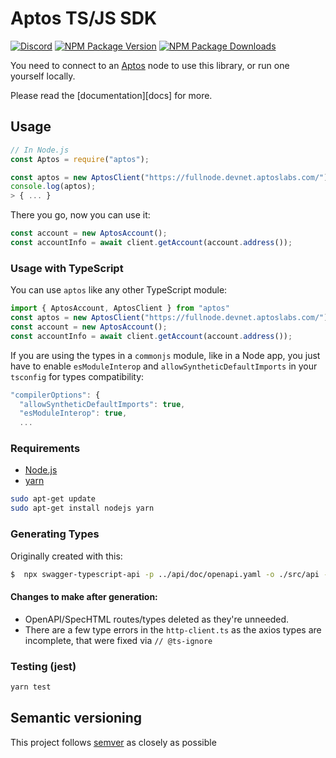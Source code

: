 # Aptos TS/JS SDK

[![Discord][discord-image]][discord-url]
[![NPM Package Version][npm-image-version]][npm-url]
[![NPM Package Downloads][npm-image-downloads]][npm-url]

You need to connect to an [Aptos](https:/github.com/aptos-labs/aptos-core/) node to use this library, or run one
yourself locally.

Please read the [documentation][docs] for more.

## Usage
```js
// In Node.js
const Aptos = require("aptos");

const aptos = new AptosClient("https://fullnode.devnet.aptoslabs.com/");
console.log(aptos);
> { ... }
```

There you go, now you can use it:

```js
const account = new AptosAccount();
const accountInfo = await client.getAccount(account.address());
```

### Usage with TypeScript
You can use `aptos` like any other TypeScript module:

```typescript
import { AptosAccount, AptosClient } from "aptos"
const aptos = new AptosClient("https://fullnode.devnet.aptoslabs.com/");
const account = new AptosAccount();
const accountInfo = await client.getAccount(account.address());
```

If you are using the types in a `commonjs` module, like in a Node app, you just have to enable `esModuleInterop`
and `allowSyntheticDefaultImports` in your `tsconfig` for types compatibility:

```js
"compilerOptions": {
  "allowSyntheticDefaultImports": true, 
  "esModuleInterop": true,
  ...
```


### Requirements
- [Node.js](https://nodejs.org)
- [yarn](https://yarnpkg.com/)

```bash
sudo apt-get update
sudo apt-get install nodejs yarn
```

### Generating Types
Originally created with this:
```bash
$  npx swagger-typescript-api -p ../api/doc/openapi.yaml -o ./src/api --modular --axios --single-http-client
```
#### Changes to make after generation: 
- OpenAPI/SpecHTML routes/types deleted as they're unneeded. 
- There are a few type errors in the `http-client.ts` as the axios types are incomplete, that were fixed via `// @ts-ignore`


### Testing (jest)

```bash
yarn test
```


[repo]: https://github.com/aptos-labs/aptos-core
[npm-image-version]: https://img.shields.io/npm/v/aptos.svg
[npm-image-downloads]: https://img.shields.io/npm/dm/aptos.svg
[npm-url]: https://npmjs.org/package/aptos
[discord-image]: https://img.shields.io/discord/945856774056083548?label=Discord&logo=discord&style=flat~~~~
[discord-url]:  https://discord.gg/aptoslabs

## Semantic versioning

This project follows [semver](https://semver.org/) as closely as possible